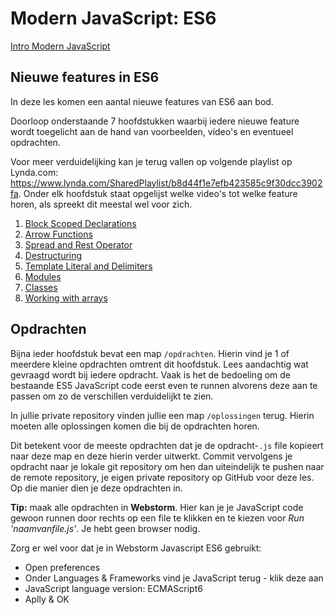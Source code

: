 # Modern JavaScript: ES6

[Intro Modern JavaScript](intro)

## Nieuwe features in ES6

In deze les komen een aantal nieuwe features van ES6 aan bod.

Doorloop onderstaande 7 hoofdstukken waarbij iedere nieuwe feature wordt toegelicht aan de hand van voorbeelden, video's en eventueel opdrachten.

Voor meer verduidelijking kan je terug vallen op volgende playlist op Lynda.com: https://www.lynda.com/SharedPlaylist/b8d44f1e7efb423585c9f30dcc3902fa. Onder elk hoofdstuk staat opgelijst welke video's tot welke feature horen, als spreekt dit meestal wel voor zich.

1. [Block Scoped Declarations](Block%20Scoped%20Declarations)
2. [Arrow Functions](Arrow%20Functions)
3. [Spread and Rest Operator](Spread%20and%20Rest%20Operator)
4. [Destructuring](Destructuring)
5. [Template Literal and Delimiters](Template%20Literal%20and%20Delimiters)
6. [Modules](Modules)
6. [Classes](Classes)
7. [Working with arrays](Working%20with%20arrays)

## Opdrachten

Bijna ieder hoofdstuk bevat een map ``/opdrachten``. Hierin vind je 1 of meerdere kleine opdrachten omtrent dit hoofdstuk. Lees aandachtig wat gevraagd wordt bij iedere opdracht. Vaak is het de bedoeling om de bestaande ES5 JavaScript code eerst even te runnen alvorens deze aan te passen om zo de verschillen verduidelijkt te zien.

In jullie private repository vinden jullie een map ``/oplossingen`` terug. Hierin moeten alle oplossingen komen die bij de opdrachten horen.

Dit betekent voor de meeste opdrachten dat je de opdracht-```.js``` file kopieert naar deze map en deze hierin verder uitwerkt. Commit vervolgens je opdracht naar je lokale git repository om hen dan uiteindelijk te pushen naar de remote repository, je eigen private repository op GitHub voor deze les. Op die manier dien je deze opdrachten in.

**Tip:** maak alle opdrachten in **Webstorm**. Hier kan je je JavaScript code gewoon runnen door rechts op een file te klikken en te kiezen voor *Run 'naamvanfile.js'*. Je hebt geen browser nodig.

Zorg er wel voor dat je in Webstorm Javascript ES6 gebruikt:
* Open preferences
* Onder Languages & Frameworks vind je JavaScript terug - klik deze aan
* JavaScript language version: ECMAScript6
* Aplly & OK
